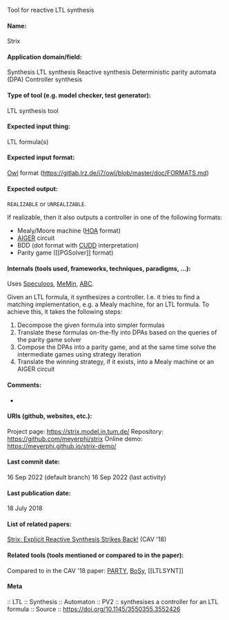 Tool for reactive LTL synthesis

#### Name:
Strix

#### Application domain/field:
Synthesis
LTL synthesis
Reactive synthesis
Deterministic parity automata (DPA)
Controller synthesis

#### Type of tool (e.g. model checker, test generator):
LTL synthesis tool

#### Expected input thing:
LTL formula(s)

#### Expected input format:
[Owl](../Libraries/Owl.md) format (https://gitlab.lrz.de/i7/owl/blob/master/doc/FORMATS.md)

#### Expected output:
`REALIZABLE` or `UNREALIZABLE`.

If realizable, then it also outputs a controller in one of the following formats: 
- Mealy/Moore machine ([HOA](../../Formats/HOA.md) format)
- [AIGER](../../Formats/AIGER.md) circuit
- BDD (dot format with [CUDD](../Libraries/CUDD.md) interpretation)
- Parity game ([[PGSolver]] format)

#### Internals (tools used, frameworks, techniques, paradigms, ...):
Uses [Speculoos](../Speculoos.md), [MeMin](../MeMin.md), [ABC](../Frameworks/ABC.md).

Given an LTL formula, it synthesizes a controller. I.e. it tries to find a matching implementation, e.g. a Mealy machine, for an LTL formula.
To achieve this, it takes the following steps:
1. Decompose the given formula into simpler formulas
2. Translate these formulas on-the-fly into DPAs based on the queries of the parity game solver
3. Compose the DPAs into a parity game, and at the same time solve the intermediate games using strategy iteration
4. Translate the winning strategy, if it exists, into a Mealy machine or an AIGER circuit

#### Comments:
-

#### URIs (github, websites, etc.):
Project page: https://strix.model.in.tum.de/
Repository: https://github.com/meyerphi/strix
Online demo: https://meyerphi.github.io/strix-demo/

#### Last commit date:
16 Sep 2022 (default branch)
16 Sep 2022 (last activity)

#### Last publication date:
18 July 2018

#### List of related papers:
[Strix: Explicit Reactive Synthesis Strikes Back!](https://doi.org/10.1007/978-3-319-96145-3_31) (CAV '18)

#### Related tools (tools mentioned or compared to in the paper):
Compared to in the CAV '18 paper: [PARTY](PARTY.md), [BoSy](BoSy.md), [[LTLSYNT]]

#### Meta
:: LTL
:: Synthesis
:: Automaton
:: PV2 :: synthesises a controller for an LTL formula
:: Source :: https://doi.org/10.1145/3550355.3552426
